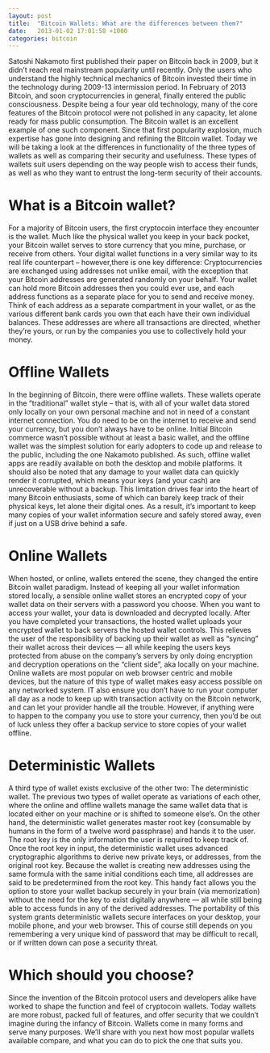 ```yaml
---
layout: post
title:  "Bitcoin Wallets: What are the differences between them?"
date:   2013-01-02 17:01:58 +1000
categories: bitcoin
---
```

Satoshi Nakamoto first published their paper on Bitcoin back in 2009, but it didn’t reach real mainstream popularity until recently. Only the users who understand the highly technical mechanics of Bitcoin invested their time in the technology during 2009-13 intermission period. In February of 2013 Bitcoin, and soon cryptocurrencies in general, finally entered the public consciousness. Despite being a four year old technology, many of the core features of the Bitcoin protocol were not polished in any capacity, let alone ready for mass public consumption. The Bitcoin wallet is an excellent example of one such component. Since that first popularity explosion, much expertise has gone into designing and refining the Bitcoin wallet. Today we will be taking a look at the differences in functionality of the three types of wallets as well as comparing their security and usefulness. These types of wallets suit users depending on the way people wish to access their funds, as well as who they want to entrust the long-term security of their accounts.

# What is a Bitcoin wallet?

For a majority of Bitcoin users, the first cryptocoin interface they encounter is the wallet. Much like the physical wallet you keep in your back pocket, your Bitcoin wallet serves to store currency that you mine, purchase, or receive from others. Your digital wallet functions in a very similar way to its real life counterpart – however,there is one key difference: Cryptocurrencies are exchanged using addresses not unlike email, with the exception that your Bitcoin addresses are generated randomly on your behalf. Your wallet can hold more Bitcoin addresses then you could ever use, and each address functions as a separate place for you to send and receive money. Think of each address as a separate compartment in your wallet, or as the various different bank cards you own that each have their own individual balances. These addresses are where all transactions are directed, whether they’re yours, or run by the companies you use to collectively hold your money.

# Offline Wallets

In the beginning of Bitcoin, there were offline wallets. These wallets operate in the “traditional” wallet style – that is, with all of your wallet data stored only locally on your own personal machine and not in need of a constant internet connection. You do need to be on the internet to receive and send your currency, but you don’t always have to be online. Initial Bitcoin commerce wasn’t possible without at least a basic wallet, and the offline wallet was the simplest solution for early adopters to code up and release to the public, including the one Nakamoto published. As such, offline wallet apps are readily available on both the desktop and mobile platforms. It should also be noted that any damage to your wallet data can quickly render it corrupted, which means your keys (and your cash) are unrecoverable without a backup. This limitation drives fear into the heart of many Bitcoin enthusiasts, some of which can barely keep track of their physical keys, let alone their digital ones. As a result, it’s important to keep many copies of your wallet information secure and safely stored away, even if just on a USB drive behind a safe.

# Online Wallets

When hosted, or online, wallets entered the scene, they changed the entire Bitcoin wallet paradigm. Instead of keeping all your wallet information stored locally, a sensible online wallet stores an encrypted copy of your wallet data on their servers with a password you choose. When you want to access your wallet, your data is downloaded and decrypted locally. After you have completed your transactions, the hosted wallet uploads your encrypted wallet to back servers the hosted wallet controls. This relieves the user of the responsibility of backing up their wallet as well as “syncing” their wallet across their devices — all while keeping the users keys protected from abuse on the company’s servers by only doing encryption and decryption operations on the “client side”, aka locally on your machine. Online wallets are most popular on web browser centric and mobile devices, but the nature of this type of wallet makes easy access possible on any networked system. IT also ensure you don’t have to run your computer all day as a node to keep up with transaction activity on the Bitcoin network, and can let your provider handle all the trouble. However, if anything were to happen to the company you use to store your currency, then you’d be out of luck unless they offer a backup service to store copies of your wallet offline.

# Deterministic Wallets

A third type of wallet exists exclusive of the other two: The deterministic wallet. The previous two types of wallet operate as variations of each other, where the online and offline wallets manage the same wallet data that is located either on your machine or is shifted to someone else’s. On the other hand, the deterministic wallet generates master root key (consumable by humans in the form of a twelve word passphrase) and hands it to the user. The root key is the only information the user is required to keep track of. Once the root key in input, the deterministic wallet uses advanced cryptographic algorithms to derive new private keys, or addresses, from the original root key. Because the wallet is creating new addresses using the same formula with the same initial conditions each time, all addresses are said to be predetermined from the root key. This handy fact allows you the option to store your wallet backup securely in your brain (via memorization) without the need for the key to exist digitally anywhere — all while still being able to access funds in any of the derived addresses. The portability of this system grants deterministic wallets secure interfaces on your desktop, your mobile phone, and your web browser. This of course still depends on you remembering  a very unique kind of password that may be difficult to recall, or if written down can pose a security threat.

# Which should you choose?

Since the invention of the Bitcoin protocol users and developers alike have worked to shape the function and feel of cryptocoin wallets. Today wallets are more robust, packed full of features, and offer security that we couldn’t imagine during the infancy of Bitcoin. Wallets come in many forms and serve many purposes. We’ll share with you next how most popular wallets available compare, and what you can do to pick the one that suits you.
